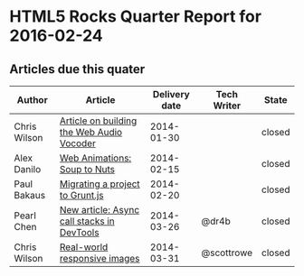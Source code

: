 HTML5 Rocks Quarter Report for 2016-02-24
=========================================

Articles due this quater
------------------------

|Author|Article|Delivery date|Tech Writer|State|
|------|-------|-------------|-----------|-----|
|Chris Wilson|[Article on building the Web Audio Vocoder](https://github.com/html5rocks/www.html5rocks.com/issues/135)|2014-01-30||closed
|Alex Danilo|[Web Animations: Soup to Nuts](https://github.com/html5rocks/www.html5rocks.com/issues/644)|2014-02-15||closed
|Paul Bakaus|[Migrating a project to Grunt.js](https://github.com/html5rocks/www.html5rocks.com/issues/532)|2014-02-20||closed
|Pearl Chen|[New article: Async call stacks in DevTools](https://github.com/html5rocks/www.html5rocks.com/issues/986)|2014-03-26|@dr4b|closed
|Chris Wilson|[Real-world responsive images](https://github.com/html5rocks/www.html5rocks.com/issues/490)|2014-03-31|@scottrowe|closed
